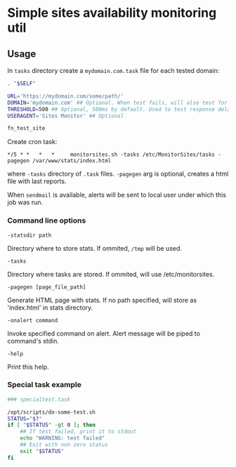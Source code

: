 Simple sites availability monitoring util
=========================================

Usage
-----

In `tasks` directory create a `mydomain.com.task` file for each tested domain:

```bash
. "$SELF"

URL='https://mydomain.com/some/path/'
DOMAIN='mydomain.com' ## Optional. When test fails, will also test for ping and traceroute this hostname.
THRESHOLD=500 ## Optional, 500ms by default. Used to test response delay.
USERAGENT='Sites Monitor' ## Optional

fn_test_site
```

Create cron task:

    */5 * *   *   *     monitorsites.sh -tasks /etc/MonitorSites/tasks -pagegen /var/www/stats/index.html

where `-tasks` directory of `.task` files. `-pagegen` arg is optional, creates a html file with last reports.

When `sendmail` is available, alerts will be sent to local user under which this job was run.

### Command line options

`-statsdir path`

Directory where to store stats. If ommited, `/tmp` will be used.

`-tasks`

Directory where tasks are stored. If ommited, will use /etc/monitorsites.

`-pagegen [page_file_path]`

Generate HTML page with stats. If no path specified, will store as 'index.html' in stats directory.

`-onalert command`

Invoke specified command on alert. Alert message will be piped to command's stdin.

`-help`

Print this help.


### Special task example

```bash
### specialtest.task

/opt/scripts/do-some-test.sh
STATUS="$?"
if [ "$STATUS" -gt 0 ]; then
    ## If test failed, print it to stdout
    echo "WARNING: test failed"
    ## Exit with non zero status
    exit "$STATUS"
fi
```
